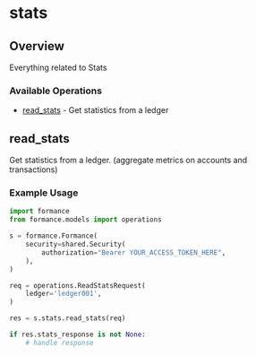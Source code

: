# stats

## Overview

Everything related to Stats

### Available Operations

* [read_stats](#read_stats) - Get statistics from a ledger

## read_stats

Get statistics from a ledger. (aggregate metrics on accounts and transactions)


### Example Usage

```python
import formance
from formance.models import operations

s = formance.Formance(
    security=shared.Security(
        authorization="Bearer YOUR_ACCESS_TOKEN_HERE",
    ),
)

req = operations.ReadStatsRequest(
    ledger='ledger001',
)

res = s.stats.read_stats(req)

if res.stats_response is not None:
    # handle response
```
